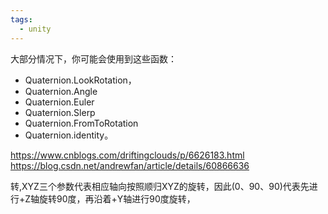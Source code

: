 ```yaml
---
tags:
  - unity
---
```

大部分情况下，你可能会使用到这些函数：

- Quaternion.LookRotation，
- Quaternion.Angle
- Quaternion.Euler
- Quaternion.Slerp
- Quaternion.FromToRotation
- Quaternion.identity。

https://www.cnblogs.com/driftingclouds/p/6626183.html
https://blog.csdn.net/andrewfan/article/details/60866636

转,XYZ三个参数代表相应轴向按照顺归XYZ的旋转，因此(0、90、90)代表先进行+Z轴旋转90度，再沿着+Y轴进行90度旋转，